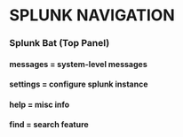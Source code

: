 # SPLUNK NAVIGATION

### Splunk Bat (Top Panel)

#### messages = system-level messages

#### settings = configure splunk instance

#### help = misc info

#### find = search feature
